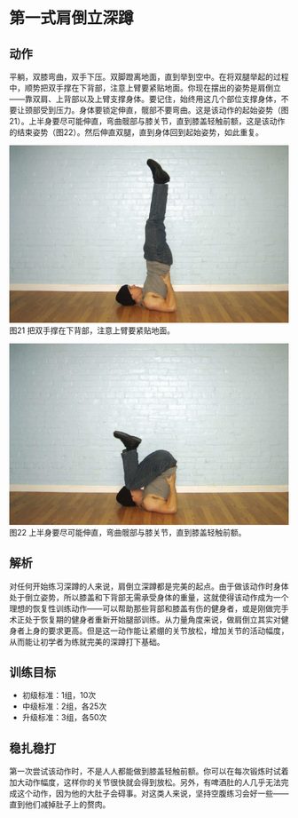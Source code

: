 # 第一式肩倒立深蹲

## 动作

平躺，双膝弯曲，双手下压。双脚蹬离地面，直到举到空中。在将双腿举起的过程中，顺势把双手撑在下背部，注意上臂要紧贴地面。你现在摆出的姿势是肩倒立——靠双肩、上背部以及上臂支撑身体。要记住，始终用这几个部位支撑身体，不要让颈部受到压力。身体要锁定伸直，髋部不要弯曲。这是该动作的起始姿势（图21）。上半身要尽可能伸直，弯曲髋部与膝关节，直到膝盖轻触前额，这是该动作的结束姿势（图22）。然后伸直双腿，直到身体回到起始姿势，如此重复。

![肩倒立深蹲](./.images/deep-squat-01.png)
图21 把双手撑在下背部，注意上臂要紧贴地面。

![肩倒立深蹲](./.images/deep-squat-02.png)
图22  上半身要尽可能伸直，弯曲髋部与膝关节，直到膝盖轻触前额。

## 解析

对任何开始练习深蹲的人来说，肩倒立深蹲都是完美的起点。由于做该动作时身体处于倒立姿势，所以膝盖和下背部无需承受身体的重量，这就使得该动作成为一个理想的恢复性训练动作——可以帮助那些背部和膝盖有伤的健身者，或是刚做完手术正处于恢复期的健身者重新开始腿部训练。从力量角度来说，做肩倒立其实对健身者上身的要求更高。但是这一动作能让紧绷的关节放松，增加关节的活动幅度，从而能让初学者为练就完美的深蹲打下基础。

## 训练目标

* 初级标准：1组，10次
* 中级标准：2组，各25次
* 升级标准：3组，各50次

## 稳扎稳打

第一次尝试该动作时，不是人人都能做到膝盖轻触前额。你可以在每次锻炼时试着加大动作幅度，这样你的关节很快就会得到放松。另外，有啤酒肚的人几乎无法完成这个动作，因为他的大肚子会碍事。对这类人来说，坚持空腹练习会好一些——直到他们减掉肚子上的赘肉。